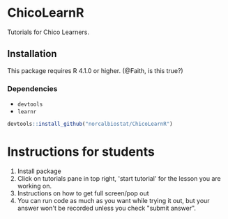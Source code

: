 # ChicoLearnR

Tutorials for Chico Learners. 

## Installation
This package requires R 4.1.0 or higher. (@Faith, is this true?)

### Dependencies
* `devtools`
* `learnr`

```r
devtools::install_github("norcalbiostat/ChicoLearnR")
```

# Instructions for students

1. Install package
2. Click on tutorials pane in top right, 'start tutorial' for the lesson you are working on. 
3. Instructions on how to get full screen/pop out
4. You can run code as much as you want while trying it out, but your answer won't be recorded unless you check "submit answer". 
